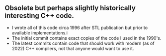 ## Obsolete but perhaps slightly historically interesting C++ code.
- I wrote all of this code circa 1996 after STL publication but prior to
  available implementations.i
- The initial commit contains exact copies of the code I used in the 1990's.
- The latest commits contain code that should work with modern (as of 2022) C++
  compilers, not that anyone would want to use it.
